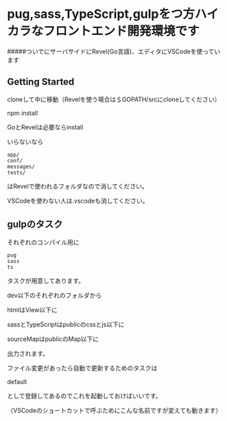 # pug,sass,TypeScript,gulpをつ方ハイカラなフロントエンド開発環境です
#####ついでにサーバサイドにRevel(Go言語)、エディタにVSCodeを使っています

## Getting Started
cloneして中に移動（Revelを使う場合は＄GOPATH/srcにcloneしてください）

npm install

GoとRevelは必要ならinstall

いらないなら

```
app/
conf/
messages/
tests/
```

はRevelで使われるフォルダなので消してください。

VSCodeを使わない人は.vscodeも消してください。

## gulpのタスク

それぞれのコンパイル用に
```
pug
sass
ts
```
タスクが用意してあります。

dev以下のそれぞれのフォルダから

htmlはView以下に

sassとTypeScriptはpublicのcssとjs以下に

sourceMapはpublicのMap以下に

出力されます。

ファイル変更があったら自動で更新するためのタスクは

default

として登録してあるのでこれを起動しておけばいいです。

（VSCodeのショートカットで呼ぶためにこんな名前ですが変えても動きます） 


